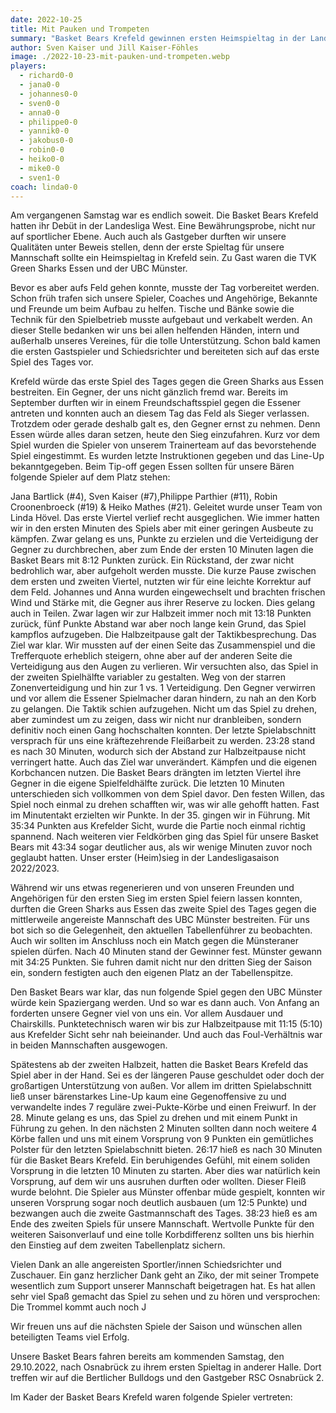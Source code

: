 ```yaml
---
date: 2022-10-25
title: Mit Pauken und Trompeten
summary: "Basket Bears Krefeld gewinnen ersten Heimspieltag in der Landesliga! "
author: Sven Kaiser und Jill Kaiser-Föhles
image: ./2022-10-23-mit-pauken-und-trompeten.webp
players:
  - richard0-0
  - jana0-0
  - johannes0-0
  - sven0-0
  - anna0-0
  - philippe0-0
  - yannik0-0
  - jakobus0-0
  - robin0-0
  - heiko0-0
  - mike0-0
  - sven1-0
coach: linda0-0
---
```

Am vergangenen Samstag war es endlich soweit. Die Basket Bears Krefeld hatten ihr Debüt in der Landesliga West. Eine Bewährungsprobe, nicht nur auf sportlicher Ebene. Auch auch als Gastgeber durften wir unsere Qualitäten unter Beweis stellen, denn der erste Spieltag für unsere Mannschaft sollte ein Heimspieltag in Krefeld sein. Zu Gast waren die TVK Green Sharks Essen und der UBC Münster.

Bevor es aber aufs Feld gehen konnte, musste der Tag vorbereitet werden. Schon früh trafen sich unsere Spieler, Coaches und Angehörige, Bekannte und Freunde um beim Aufbau zu helfen. Tische und Bänke sowie die Technik für den Spielbetrieb musste aufgebaut und verkabelt werden. An dieser Stelle bedanken wir uns bei allen helfenden Händen, intern und außerhalb unseres Vereines, für die tolle Unterstützung. Schon bald kamen die ersten Gastspieler und Schiedsrichter und bereiteten sich auf das erste Spiel des Tages vor.

Krefeld würde das erste Spiel des Tages gegen die Green Sharks aus Essen bestreiten. Ein Gegner, der uns nicht gänzlich fremd war. Bereits im September durften wir in einem Freundschaftsspiel gegen die Essener antreten und konnten auch an diesem Tag das Feld als Sieger verlassen. Trotzdem oder gerade deshalb galt es, den Gegner ernst zu nehmen. Denn Essen würde alles daran setzen, heute den Sieg einzufahren. Kurz vor dem Spiel wurden die Spieler von unserem Trainerteam auf das bevorstehende Spiel eingestimmt. Es wurden letzte Instruktionen gegeben und das Line-Up bekanntgegeben. Beim Tip-off gegen Essen sollten für unsere Bären folgende Spieler auf dem Platz stehen:

Jana Bartlick (#4), Sven Kaiser (#7),Philippe Parthier (#11), Robin Croonenbroeck (#19) & Heiko Mathes (#21). Geleitet wurde unser Team von Linda Hövel. Das erste Viertel verlief recht ausgeglichen. Wie immer hatten wir in den ersten Minuten des Spiels aber mit einer geringen Ausbeute zu kämpfen. Zwar gelang es uns, Punkte zu erzielen und die Verteidigung der Gegner zu durchbrechen, aber zum Ende der ersten 10 Minuten lagen die Basket Bears mit 8:12 Punkten zurück. Ein Rückstand, der zwar nicht bedrohlich war, aber aufgeholt werden musste. Die kurze Pause zwischen dem ersten und zweiten Viertel, nutzten wir für eine leichte Korrektur auf dem Feld. Johannes und Anna wurden eingewechselt und brachten frischen Wind und Stärke mit, die Gegner aus ihrer Reserve zu locken. Dies gelang auch in Teilen. Zwar lagen wir zur Halbzeit immer noch mit 13:18 Punkten zurück, fünf Punkte Abstand war aber noch lange kein Grund, das Spiel kampflos aufzugeben. Die Halbzeitpause galt der Taktikbesprechung. Das Ziel war klar. Wir mussten auf der einen Seite das Zusammenspiel und die Trefferquote erheblich steigern, ohne aber auf der anderen Seite die Verteidigung aus den Augen zu verlieren. Wir versuchten also, das Spiel in der zweiten Spielhälfte variabler zu gestalten. Weg von der starren Zonenverteidigung und hin zur 1 vs. 1 Verteidigung. Den Gegner verwirren und vor allem die Essener Spielmacher daran hindern, zu nah an den Korb zu gelangen. Die Taktik schien aufzugehen. Nicht um das Spiel zu drehen, aber zumindest um zu zeigen, dass wir nicht nur dranbleiben, sondern definitiv noch einen Gang hochschalten konnten. Der letzte Spielabschnitt versprach für uns eine kräftezehrende Fleißarbeit zu werden. 23:28 stand es nach 30 Minuten, wodurch sich der Abstand zur Halbzeitpause nicht verringert hatte. Auch das Ziel war unverändert. Kämpfen und die eigenen Korbchancen nutzen. Die Basket Bears drängten im letzten Viertel ihre Gegner in die eigene Spielfeldhälfte zurück. Die letzten 10 Minuten unterschieden sich vollkommen von dem Spiel davor. Den festen Willen, das Spiel noch einmal zu drehen schafften wir, was wir alle gehofft hatten. Fast im Minutentakt erzielten wir Punkte. In der 35. gingen wir in Führung. Mit 35:34 Punkten aus Krefelder Sicht, wurde die Partie noch einmal richtig spannend. Nach weiteren vier Feldkörben ging das Spiel für unsere Basket Bears mit 43:34 sogar deutlicher aus, als wir wenige Minuten zuvor noch geglaubt hatten. Unser erster (Heim)sieg in der Landesligasaison 2022/2023.

Während wir uns etwas regenerieren und von unseren Freunden und Angehörigen für den ersten Sieg im ersten Spiel feiern lassen konnten, durften die Green Sharks aus Essen das zweite Spiel des Tages gegen die mittlerweile angereiste Mannschaft des UBC Münster bestreiten. Für uns bot sich so die Gelegenheit, den aktuellen Tabellenführer zu beobachten. Auch wir sollten im Anschluss noch ein Match gegen die Münsteraner spielen dürfen. Nach 40 Minuten stand der Gewinner fest. Münster gewann mit 34:25 Punkten. Sie fuhren damit nicht nur den dritten Sieg der Saison ein, sondern festigten auch den eigenen Platz an der Tabellenspitze.

Den Basket Bears war klar, das nun folgende Spiel gegen den UBC Münster würde kein Spaziergang werden. Und so war es dann auch. Von Anfang an forderten unsere Gegner viel von uns ein. Vor allem Ausdauer und Chairskills. Punktetechnisch waren wir bis zur Halbzeitpause mit 11:15 (5:10) aus Krefelder Sicht sehr nah beieinander. Und auch das Foul-Verhältnis war in beiden Mannschaften ausgewogen.

Spätestens ab der zweiten Halbzeit, hatten die Basket Bears Krefeld das Spiel aber in der Hand. Sei es der längeren Pause geschuldet oder doch der großartigen Unterstützung von außen. Vor allem im dritten Spielabschnitt ließ unser bärenstarkes Line-Up kaum eine Gegenoffensive zu und verwandelte indes 7 reguläre zwei-Pukte-Körbe und einen Freiwurf. In der 28. Minute gelang es uns, das Spiel zu drehen und mit einem Punkt in Führung zu gehen. In den nächsten 2 Minuten sollten dann noch weitere 4 Körbe fallen und uns mit einem Vorsprung von 9 Punkten ein gemütliches Polster für den letzten Spielabschnitt bieten. 26:17 hieß es nach 30 Minuten für die Basket Bears Krefeld. Ein beruhigendes Gefühl, mit einem soliden Vorsprung in die letzten 10 Minuten zu starten. Aber dies war natürlich kein Vorsprung, auf dem wir uns ausruhen durften oder wollten. Dieser Fleiß wurde belohnt. Die Spieler aus Münster offenbar müde gespielt, konnten wir unseren Vorsprung sogar noch deutlich ausbauen (um 12:5 Punkte) und bezwangen auch die zweite Gastmannschaft des Tages. 38:23 hieß es am Ende des zweiten Spiels für unsere Mannschaft. Wertvolle Punkte für den weiteren Saisonverlauf und eine tolle Korbdifferenz sollten uns bis hierhin den Einstieg auf dem zweiten Tabellenplatz sichern.

Vielen Dank an alle angereisten Sportler/innen Schiedsrichter und Zuschauer. Ein ganz herzlicher Dank geht an Ziko, der mit seiner Trompete wesentlich zum Support unserer Mannschaft beigetragen hat. Es hat allen sehr viel Spaß gemacht das Spiel zu sehen und zu hören und versprochen: Die Trommel kommt auch noch J

Wir freuen uns auf die nächsten Spiele der Saison und wünschen allen beteiligten Teams viel Erfolg.

Unsere Basket Bears fahren bereits am kommenden Samstag, den 29.10.2022, nach Osnabrück zu ihrem ersten Spieltag in anderer Halle. Dort treffen wir auf die Bertlicher Bulldogs und den Gastgeber RSC Osnabrück 2.

Im Kader der Basket Bears Krefeld waren folgende Spieler vertreten:
